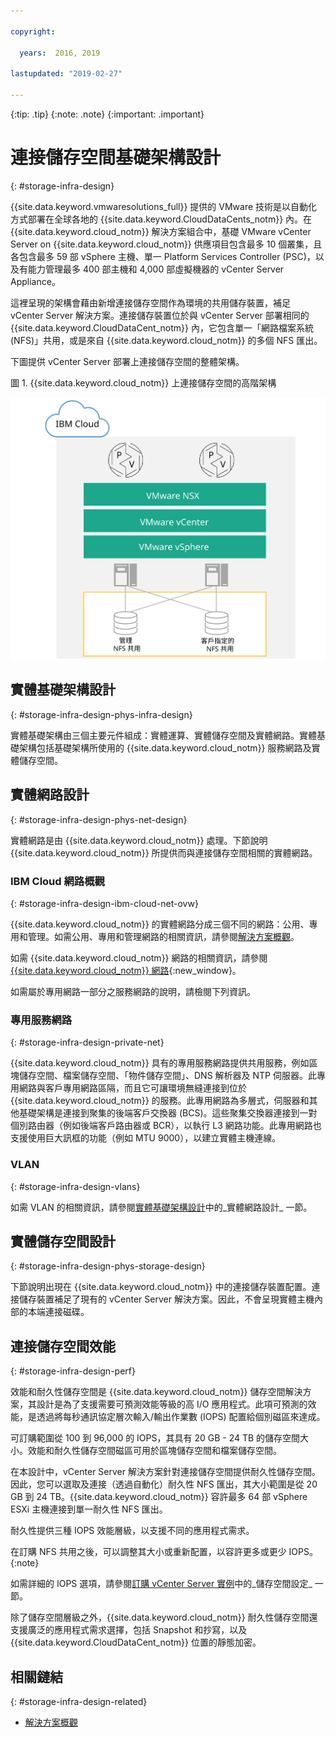 ```yaml
---

copyright:

  years:  2016, 2019

lastupdated: "2019-02-27"

---
```


{:tip: .tip}
{:note: .note}
{:important: .important}

# 連接儲存空間基礎架構設計
{: #storage-infra-design}

{{site.data.keyword.vmwaresolutions_full}} 提供的 VMware 技術是以自動化方式部署在全球各地的 {{site.data.keyword.CloudDataCents_notm}} 內。在 {{site.data.keyword.cloud_notm}} 解決方案組合中，基礎 VMware vCenter Server on {{site.data.keyword.cloud_notm}} 供應項目包含最多 10 個叢集，且各包含最多 59 部 vSphere 主機、單一 Platform Services Controller (PSC)，以及有能力管理最多 400 部主機和 4,000 部虛擬機器的 vCenter Server Appliance。

這裡呈現的架構會藉由新增連接儲存空間作為環境的共用儲存裝置，補足 vCenter Server 解決方案。連接儲存裝置位於與 vCenter Server 部署相同的 {{site.data.keyword.CloudDataCent_notm}} 內，它包含單一「網路檔案系統 (NFS)」共用，或是來自 {{site.data.keyword.cloud_notm}} 的多個 NFS 匯出。

下圖提供 vCenter Server 部署上連接儲存空間的整體架構。

圖 1. {{site.data.keyword.cloud_notm}} 上連接儲存空間的高階架構

![連接儲存空間架構](../solution/physical_nfs.svg "IBM Cloud 上連接儲存空間的高階架構")

## 實體基礎架構設計
{: #storage-infra-design-phys-infra-design}

實體基礎架構由三個主要元件組成：實體運算、實體儲存空間及實體網路。實體基礎架構包括基礎架構所使用的 {{site.data.keyword.cloud_notm}} 服務網路及實體儲存空間。

## 實體網路設計
{: #storage-infra-design-phys-net-design}

實體網路是由 {{site.data.keyword.cloud_notm}} 處理。下節說明 {{site.data.keyword.cloud_notm}} 所提供而與連接儲存空間相關的實體網路。

### IBM Cloud 網路概觀
{: #storage-infra-design-ibm-cloud-net-ovw}

{{site.data.keyword.cloud_notm}} 的實體網路分成三個不同的網路：公用、專用和管理。如需公用、專用和管理網路的相關資訊，請參閱[解決方案概觀](/docs/services/vmwaresolutions/archiref/solution?topic=vmware-solutions-solution_overview)。

如需 {{site.data.keyword.cloud_notm}} 網路的相關資訊，請參閱 [{{site.data.keyword.cloud_notm}} 網路](https://www.ibm.com/cloud-computing/bluemix/our-network){:new_window}。

如需屬於專用網路一部分之服務網路的說明，請檢閱下列資訊。

### 專用服務網路
{: #storage-infra-design-private-net}

{{site.data.keyword.cloud_notm}} 具有的專用服務網路提供共用服務，例如區塊儲存空間、檔案儲存空間、「物件儲存空間」、DNS 解析器及 NTP 伺服器。此專用網路與客戶專用網路區隔，而且它可讓環境無縫連接到位於 {{site.data.keyword.cloud_notm}} 的服務。此專用網路為多層式，伺服器和其他基礎架構是連接到聚集的後端客戶交換器 (BCS)。這些聚集交換器連接到一對個別路由器（例如後端客戶路由器或 BCR），以執行 L3 網路功能。此專用網路也支援使用巨大訊框的功能（例如 MTU 9000），以建立實體主機連線。

### VLAN
{: #storage-infra-design-vlans}

如需 VLAN 的相關資訊，請參閱[實體基礎架構設計](/docs/services/vmwaresolutions/archiref/solution?topic=vmware-solutions-design_physicalinfrastructure)中的_實體網路設計_ 一節。

## 實體儲存空間設計
{: #storage-infra-design-phys-storage-design}

下節說明出現在 {{site.data.keyword.cloud_notm}} 中的連接儲存裝置配置。連接儲存裝置補足了現有的 vCenter Server 解決方案。因此，不會呈現實體主機內部的本端連接磁碟。

## 連接儲存空間效能
{: #storage-infra-design-perf}

效能和耐久性儲存空間是 {{site.data.keyword.cloud_notm}} 儲存空間解決方案，其設計是為了支援需要可預測效能等級的高 I/O 應用程式。此項可預測的效能，是透過將每秒通訊協定層次輸入/輸出作業數 (IOPS) 配置給個別磁區來達成。

可訂購範圍從 100 到 96,000 的 IOPS，其具有 20 GB - 24 TB 的儲存空間大小。效能和耐久性儲存空間磁區可用於區塊儲存空間和檔案儲存空間。

在本設計中，vCenter Server 解決方案針對連接儲存空間提供耐久性儲存空間。因此，您可以選取及連接（透過自動化）耐久性 NFS 匯出，其大小範圍是從 20 GB 到 24 TB。{{site.data.keyword.cloud_notm}} 容許最多 64 部 vSphere ESXi 主機連接到單一耐久性 NFS 匯出。

耐久性提供三種 IOPS 效能層級，以支援不同的應用程式需求。

在訂購 NFS 共用之後，可以調整其大小或重新配置，以容許更多或更少 IOPS。
{:note}

如需詳細的 IOPS 選項，請參閱[訂購 vCenter Server 實例](/docs/services/vmwaresolutions/vcenter?topic=vmware-solutions-vc_orderinginstance)中的_儲存空間設定_ 一節。

除了儲存空間層級之外，{{site.data.keyword.cloud_notm}} 耐久性儲存空間還支援廣泛的應用程式需求選擇，包括 Snapshot 和抄寫，以及 {{site.data.keyword.CloudDataCent_notm}} 位置的靜態加密。

## 相關鏈結
{: #storage-infra-design-related}

* [解決方案概觀](/docs/services/vmwaresolutions/archiref/solution?topic=vmware-solutions-solution_overview)
